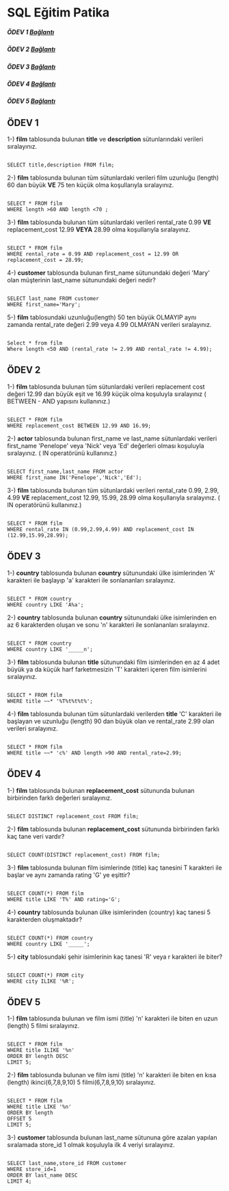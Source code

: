 
# SQL Eğitim Patika


##### ÖDEV 1 [Bağlantı](https://github.com/busrakornes/sql_odev/blob/main/README.md#%C3%B6dev-1)
##### ÖDEV 2 [Bağlantı](https://github.com/busrakornes/sql_odev/blob/main/README.md#%C3%B6dev-2)
##### ÖDEV 3 [Bağlantı](https://github.com/busrakornes/sql_odev/blob/main/README.md#%C3%B6dev-3)
##### ÖDEV 4 [Bağlantı](https://github.com/busrakornes/sql_odev/blob/main/README.md#%C3%B6dev-4)
##### ÖDEV 5 [Bağlantı](https://github.com/busrakornes/sql_odev/blob/main/README.md#%C3%B6dev-5)




## ÖDEV 1 

1-) **film** tablosunda bulunan __title__ ve **description** sütunlarındaki verileri sıralayınız.

```

SELECT title,description FROM film;

```



2-) **film** tablosunda bulunan tüm sütunlardaki verileri film uzunluğu (length) 60 dan büyük __VE__ 75 ten küçük olma koşullarıyla sıralayınız.

```

SELECT * FROM film
WHERE length >60 AND length <70 ;

```



3-) **film** tablosunda bulunan tüm sütunlardaki verileri rental_rate 0.99 __VE__ replacement_cost 12.99 __VEYA__ 28.99 olma koşullarıyla sıralayınız.

```

SELECT * FROM film
WHERE rental_rate = 0.99 AND replacement_cost = 12.99 OR replacement_cost = 28.99;

```



4-) __customer__ tablosunda bulunan first_name sütunundaki değeri 'Mary' olan müşterinin last_name sütunundaki değeri nedir?

```

SELECT last_name FROM customer
WHERE first_name='Mary';

```



5-) **film** tablosundaki uzunluğu(length) 50 ten büyük OLMAYIP aynı zamanda rental_rate değeri 2.99 veya 4.99 OLMAYAN verileri sıralayınız.

```

Select * from film
Where length <50 AND (rental_rate != 2.99 AND rental_rate != 4.99);

```



## ÖDEV 2 

1-) __film__ tablosunda bulunan tüm sütunlardaki verileri replacement cost değeri 12.99 dan büyük eşit ve 16.99 küçük olma koşuluyla sıralayınız ( BETWEEN - AND yapısını kullanınız.)

```    

SELECT * FROM film
WHERE replacement_cost BETWEEN 12.99 AND 16.99;

```



2-) **actor** tablosunda bulunan first_name ve last_name sütunlardaki verileri first_name 'Penelope' veya 'Nick' veya 'Ed' değerleri olması koşuluyla sıralayınız. ( IN operatörünü kullanınız.)

```

SELECT first_name,last_name FROM actor
WHERE first_name IN('Penelope','Nick','Ed');

```



3-) **film** tablosunda bulunan tüm sütunlardaki verileri rental_rate 0.99, 2.99, 4.99 __VE__ replacement_cost 12.99, 15.99, 28.99 olma koşullarıyla sıralayınız. ( IN operatörünü kullanınız.)

```

SELECT * FROM film
WHERE rental_rate IN (0.99,2.99,4.99) AND replacement_cost IN (12.99,15.99,28.99);

```



## ÖDEV 3

1-) **country** tablosunda bulunan **country** sütunundaki ülke isimlerinden 'A' karakteri ile başlayıp 'a' karakteri ile sonlananları sıralayınız.

```

SELECT * FROM country
WHERE country LIKE 'A%a';

```



2-) **country** tablosunda bulunan __country__ sütunundaki ülke isimlerinden en az 6 karakterden oluşan ve sonu 'n' karakteri ile sonlananları sıralayınız.

```

SELECT * FROM country
WHERE country LIKE '_____n';

```

3-) **film** tablosunda bulunan __title__ sütunundaki film isimlerinden en az 4 adet büyük ya da küçük harf farketmesizin 'T' karakteri içeren film isimlerini sıralayınız.

```

SELECT * FROM film
WHERE title ~~* '%T%t%t%t%';

```



4-) **film** tablosunda bulunan tüm sütunlardaki verilerden **title** 'C' karakteri ile başlayan ve uzunluğu (length) 90 dan büyük olan ve rental_rate 2.99 olan verileri sıralayınız.

```

SELECT * FROM film
WHERE title ~~* 'c%' AND length >90 AND rental_rate=2.99;

```




## ÖDEV 4

1-) **film** tablosunda bulunan **replacement_cost** sütununda bulunan birbirinden farklı değerleri sıralayınız.

```

SELECT DISTINCT replacement_cost FROM film;

```



2-) **film** tablosunda bulunan __replacement_cost__ sütununda birbirinden farklı kaç tane veri vardır?

```

SELECT COUNT(DISTINCT replacement_cost) FROM film;

```



3-) **film** tablosunda bulunan film isimlerinde (title) kaç tanesini T karakteri ile başlar ve aynı zamanda rating 'G' ye eşittir?

```

SELECT COUNT(*) FROM film
WHERE title LIKE 'T%' AND rating='G';

```



4-) **country** tablosunda bulunan ülke isimlerinden (country) kaç tanesi 5 karakterden oluşmaktadır?

```

SELECT COUNT(*) FROM country
WHERE country LIKE '_____';

```



5-) **city** tablosundaki şehir isimlerinin kaç tanesi 'R' veya r karakteri ile biter?

```

SELECT COUNT(*) FROM city
WHERE city ILIKE '%R';

```




## ÖDEV 5

1-) **film** tablosunda bulunan ve film ismi (title) 'n' karakteri ile biten en uzun (length) 5 filmi sıralayınız.

```

SELECT * FROM film
WHERE title ILIKE '%n'
ORDER BY length DESC
LIMIT 5;

```



2-) **film** tablosunda bulunan ve film ismi (title) 'n' karakteri ile biten en kısa (length) ikinci(6,7,8,9,10) 5 filmi(6,7,8,9,10) sıralayınız.

```

SELECT * FROM film
WHERE title LIKE '%n'
ORDER BY length 
OFFSET 5
LIMIT 5;

```



3-) **customer** tablosunda bulunan last_name sütununa göre azalan yapılan sıralamada store_id 1 olmak koşuluyla ilk 4 veriyi sıralayınız.

```

SELECT last_name,store_id FROM customer
WHERE store_id=1
ORDER BY last_name DESC
LIMIT 4;

```




